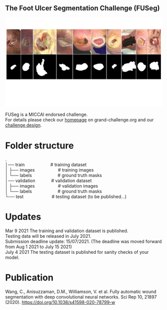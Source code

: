 ## **The Foot Ulcer Segmentation Challenge (FUSeg)**  
![Dataset_Image](https://raw.githubusercontent.com/Pele324/ChronicWoundSeg/master/figures/Dataset.png)

FUSeg is a MICCAI endorsed challenge.   
For details please check our [homepage](https://fusc.grand-challenge.org/FUSeg-2021/) on grand-challenge.org and our [challenge design](https://github.com/uwm-bigdata/wound-segmentation/blob/master/data/Foot%20Ulcer%20Segmentation%20Challenge/FootUlcerSegmentationChallenge2021.pdf). 

# Folder structure
.  
│── train &nbsp; &nbsp; &nbsp; &nbsp; &nbsp; &nbsp; &nbsp; &nbsp; &nbsp; &nbsp; # training dataset  
│   ├── images &nbsp; &nbsp; &nbsp; &nbsp; &nbsp; &nbsp; &nbsp; &nbsp; &nbsp; # training images  
│   └── labels &nbsp; &nbsp; &nbsp; &nbsp; &nbsp; &nbsp; &nbsp; &nbsp; &nbsp; &nbsp; # ground truth masks  
│── validation &nbsp; &nbsp; &nbsp; &nbsp; &nbsp; &nbsp; # validation dataset  
│   ├── images &nbsp; &nbsp; &nbsp; &nbsp; &nbsp; &nbsp; &nbsp; &nbsp; &nbsp; # validation images  
│   └── labels &nbsp; &nbsp; &nbsp; &nbsp; &nbsp; &nbsp; &nbsp; &nbsp; &nbsp; &nbsp; # ground truth masks  
└── test &nbsp; &nbsp; &nbsp; &nbsp; &nbsp; &nbsp; &nbsp; &nbsp; &nbsp; &nbsp; &nbsp; # testing dataset (to be published...)  

# Updates  
Mar 9 2021  The training and validation dataset is published.  
Testing data will be released in July 2021.  
Submission deadline update: 15/07/2021.  (The deadline was moved forward from Aug 1 2021 to July 15 2021)  
July 4 2021  The testing dataset is published for sanity checks of your model.  

# Publication
Wang, C., Anisuzzaman, D.M., Williamson, V. et al. Fully automatic wound segmentation with deep convolutional neural networks. Sci Rep 10, 21897 (2020). https://doi.org/10.1038/s41598-020-78799-w
